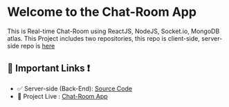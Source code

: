 # Welcome to the Chat-Room App
This is Real-time Chat-Room using ReactJS, NodeJS, Socket.io, MongoDB atlas. This Project includes two repositories, this repo is client-side, server-side repo is [here](https://github.com/shakilhasan/chat-api)

## 🔗 Important Links ❗
- ✅ Server-side (Back-End):  [Source Code](https://github.com/shakilhasan/chat-api)
- 🔴 Project Live : [Chat-Room App](https://top-chat.herokuapp.com)
